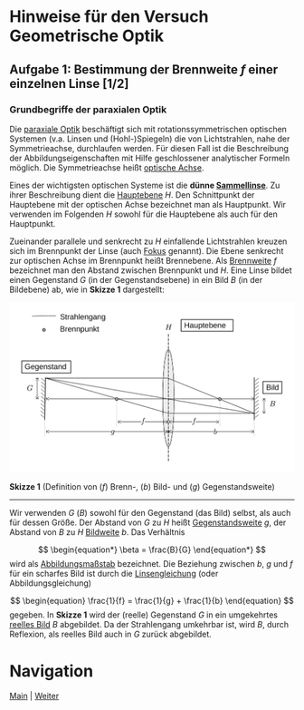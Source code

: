 # Hinweise für den Versuch Geometrische Optik

## Aufgabe 1: Bestimmung der Brennweite $f$ einer einzelnen Linse [1/2]

### Grundbegriffe der paraxialen Optik

Die [paraxiale Optik](https://de.wikipedia.org/wiki/Paraxiale_Optik) beschäftigt sich mit rotationssymmetrischen optischen Systemen (v.a. Linsen und (Hohl-)Spiegeln) die von Lichtstrahlen, nahe der Symmetrieachse, durchlaufen werden. Für diesen Fall ist die Beschreibung der Abbildungseigenschaften mit Hilfe geschlossener analytischer Formeln möglich. Die Symmetrieachse heißt [optische Achse](https://de.wikipedia.org/wiki/Optische_Achse_(Optik)). 

Eines der wichtigsten optischen Systeme ist die **dünne [Sammellinse](https://de.wikipedia.org/wiki/Sammellinse)**. Zu ihrer Beschreibung dient die [Hauptebene](https://de.wikipedia.org/wiki/Hauptebene_(Optik)) $H$. Den Schnittpunkt der Hauptebene mit der optischen Achse bezeichnet man als Hauptpunkt. Wir verwenden im Folgenden $H$ sowohl für die Hauptebene als auch für den Hauptpunkt. 

Zueinander parallele und senkrecht zu $H$ einfallende Lichtstrahlen kreuzen sich im Brennpunkt der Linse (auch [Fokus](https://de.wikipedia.org/wiki/Fokus) genannt). Die Ebene senkrecht zur optischen Achse im Brennpunkt heißt Brennebene. Als [Brennweite](https://de.wikipedia.org/wiki/Brennweite) $f$ bezeichnet man den Abstand zwischen Brennpunkt und $H$. Eine Linse bildet einen Gegenstand $G$ (in der Gegenstandsebene) in ein Bild $B$ (in der Bildebene) ab, wie in **Skizze 1** dargestellt: 

<img src="../figures/Linsengleichung.png" width="900" style="zoom:100%;" />

**Skizze 1** (Definition von ($f$) Brenn-, ($b$) Bild- und ($g$) Gegenstandsweite)

---

Wir verwenden $G$ ($B$) sowohl für den Gegenstand (das Bild) selbst, als auch für dessen Größe. Der Abstand von $G$ zu $H$ heißt [Gegenstandsweite](https://de.wikipedia.org/wiki/Gegenstandsweite) $g$, der Abstand von $B$ zu $H$ [Bildweite](https://de.wikipedia.org/wiki/Bildweite) $b$. Das Verhältnis 

$$
\begin{equation*}
\beta = \frac{B}{G}
\end{equation*}
$$
wird als [Abbildungsmaßstab](https://de.wikipedia.org/wiki/Abbildungsma%C3%9Fstab) bezeichnet. Die Beziehung zwischen $b$, $g$ und $f$ für ein scharfes Bild ist durch die [Linsengleichung](https://de.wikipedia.org/wiki/Linsengleichung) (oder Abbildungsgleichung)  

$$
\begin{equation}
\frac{1}{f} = \frac{1}{g} + \frac{1}{b}
\end{equation}
$$
gegeben.  In **Skizze 1** wird der (reelle) Gegenstand $G$ in ein umgekehrtes [reelles Bild](https://de.wikipedia.org/wiki/Reelles_Bild) $B$ abgebildet. Da der Strahlengang umkehrbar ist, wird $B$, durch Reflexion, als reelles Bild auch in $G$ zurück abgebildet.

# Navigation

[Main](https://gitlab.kit.edu/kit/etp-lehre/p1-praktikum/students/-/tree/main/Geometrische_Optik) | [Weiter](https://gitlab.kit.edu/kit/etp-lehre/p1-praktikum/students/-/tree/main/Geometrische_Optik/doc/Hinweise-Aufgabe-1-a.md)
